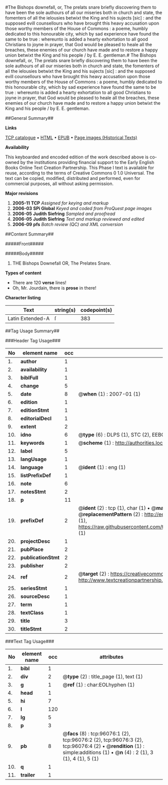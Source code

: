 #The Bishops downefall, or, The prelats snare briefly discovering them to have been the sole authours of all our miseries both in church and state, the fomenters of all the ielousies betwixt the King and his sujects [sic] : and the supposed evill counsellours who have brought this heavy accusation upon those worthy members of the House of Commons : a poeme, humbly dedicated to this honourable city, which by sad experience have found the same to be true : whereunto is added a hearty exhortation to all good Christians to joyne in prayer, that God would be pleased to heale all the breaches, these enemies of our church have made and to restore a happy union betwixt the King and his people / by E. E. gentleman.#
The Bishops downefall, or, The prelats snare briefly discovering them to have been the sole authours of all our miseries both in church and state, the fomenters of all the ielousies betwixt the King and his sujects [sic] : and the supposed evill counsellours who have brought this heavy accusation upon those worthy members of the House of Commons : a poeme, humbly dedicated to this honourable city, which by sad experience have found the same to be true : whereunto is added a hearty exhortation to all good Christians to joyne in prayer, that God would be pleased to heale all the breaches, these enemies of our church have made and to restore a happy union betwixt the King and his people / by E. E. gentleman.

##General Summary##

**Links**

[TCP catalogue](http://www.ota.ox.ac.uk/tcp/)  • 
[HTML](http://tei.it.ox.ac.uk/tcp/Texts-HTML/free/A39/A39340.html)  • 
[EPUB](http://tei.it.ox.ac.uk/tcp/Texts-EPUB/free/A39/A39340.epub) • 
[Page images (Historical Texts)](https://data.historicaltexts.jisc.ac.uk/view?pubId=eebo-12961128e&pageId=eebo-12961128e-96076-1)

**Availability**

This keyboarded and encoded edition of the
	       work described above is co-owned by the institutions
	       providing financial support to the Early English Books
	       Online Text Creation Partnership. This Phase I text is
	       available for reuse, according to the terms of Creative
	       Commons 0 1.0 Universal. The text can be copied,
	       modified, distributed and performed, even for
	       commercial purposes, all without asking permission.

**Major revisions**

1. __2005-11__ __TCP__ *Assigned for keying and markup*
1. __2006-03__ __SPi Global__ *Keyed and coded from ProQuest page images*
1. __2006-05__ __Judith Siefring__ *Sampled and proofread*
1. __2006-05__ __Judith Siefring__ *Text and markup reviewed and edited*
1. __2006-09__ __pfs__ *Batch review (QC) and XML conversion*

##Content Summary##

#####Front#####

#####Body#####

1. THE Bishops Downefall OR, The Prelates Snare.

**Types of content**

  * There are 120 **verse** lines!
  * Oh, Mr. Jourdain, there is **prose** in there!

**Character listing**


|Text|string(s)|codepoint(s)|
|---|---|---|
|Latin Extended-A|ſ|383|

##Tag Usage Summary##

###Header Tag Usage###

|No|element name|occ|attributes|
|---|---|---|---|
|1.|__author__|1||
|2.|__availability__|1||
|3.|__biblFull__|1||
|4.|__change__|5||
|5.|__date__|8| @__when__ (1) : 2007-01 (1)|
|6.|__edition__|1||
|7.|__editionStmt__|1||
|8.|__editorialDecl__|1||
|9.|__extent__|2||
|10.|__idno__|6| @__type__ (6) : DLPS (1), STC (2), EEBO-CITATION (1), OCLC (1), VID (1)|
|11.|__keywords__|1| @__scheme__ (1) : http://authorities.loc.gov/ (1)|
|12.|__label__|5||
|13.|__langUsage__|1||
|14.|__language__|1| @__ident__ (1) : eng (1)|
|15.|__listPrefixDef__|1||
|16.|__note__|6||
|17.|__notesStmt__|2||
|18.|__p__|11||
|19.|__prefixDef__|2| @__ident__ (2) : tcp (1), char (1)  •  @__matchPattern__ (2) : ([0-9\-]+):([0-9IVX]+) (1), (.+) (1)  •  @__replacementPattern__ (2) : http://eebo.chadwyck.com/downloadtiff?vid=$1&page=$2 (1), https://raw.githubusercontent.com/textcreationpartnership/Texts/master/tcpchars.xml#$1 (1)|
|20.|__projectDesc__|1||
|21.|__pubPlace__|2||
|22.|__publicationStmt__|2||
|23.|__publisher__|2||
|24.|__ref__|2| @__target__ (2) : https://creativecommons.org/publicdomain/zero/1.0/ (1), http://www.textcreationpartnership.org/docs/. (1)|
|25.|__seriesStmt__|1||
|26.|__sourceDesc__|1||
|27.|__term__|1||
|28.|__textClass__|1||
|29.|__title__|3||
|30.|__titleStmt__|2||


###Text Tag Usage###

|No|element name|occ|attributes|
|---|---|---|---|
|1.|__bibl__|1||
|2.|__div__|2| @__type__ (2) : title_page (1), text (1)|
|3.|__g__|1| @__ref__ (1) : char:EOLhyphen (1)|
|4.|__head__|1||
|5.|__hi__|7||
|6.|__l__|120||
|7.|__lg__|5||
|8.|__p__|3||
|9.|__pb__|8| @__facs__ (8) : tcp:96076:1 (2), tcp:96076:2 (2), tcp:96076:3 (2), tcp:96076:4 (2)  •  @__rendition__ (1) : simple:additions (1)  •  @__n__ (4) : 2 (1), 3 (1), 4 (1), 5 (1)|
|10.|__q__|1||
|11.|__trailer__|1||
